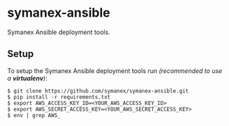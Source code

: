 # symanex-ansible

Symanex Ansible deployment tools.

## Setup

To setup the Symanex Ansible deployment tools run _(recommended to use a **virtualenv**)_:

```
$ git clone https://github.com/symanex/symanex-ansible.git
$ pip install -r requirements.txt 
$ export AWS_ACCESS_KEY_ID=<YOUR_AWS_ACCESS_KEY_ID>
$ export AWS_SECRET_ACCESS_KEY=<YOUR_AWS_SECRET_ACCESS_KEY>
$ env | grep AWS_
```
